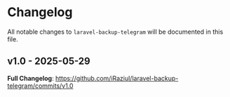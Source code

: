 # Changelog

All notable changes to `laravel-backup-telegram` will be documented in this file.

## v1.0 - 2025-05-29

**Full Changelog**: https://github.com/iRaziul/laravel-backup-telegram/commits/v1.0
